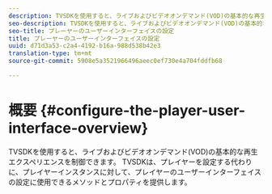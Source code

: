 ```yaml
---
description: TVSDKを使用すると、ライブおよびビデオオンデマンド(VOD)の基本的な再生エクスペリエンスを制御できます。 TVSDKは、プレイヤーを設定する代わりに、プレイヤーインスタンスに対して、プレイヤーのユーザーインターフェイスの設定に使用できるメソッドとプロパティを提供します。
seo-description: TVSDKを使用すると、ライブおよびビデオオンデマンド(VOD)の基本的な再生エクスペリエンスを制御できます。 TVSDKは、プレイヤーを設定する代わりに、プレイヤーインスタンスに対して、プレイヤーのユーザーインターフェイスの設定に使用できるメソッドとプロパティを提供します。
seo-title: プレーヤーのユーザーインターフェイスの設定
title: プレーヤーのユーザーインターフェイスの設定
uuid: d71d3a53-c2a4-4192-b16a-988d538b42e3
translation-type: tm+mt
source-git-commit: 5908e5a3521966496aeec0ef730e4a704fddfb68

---
```



# 概要 {#configure-the-player-user-interface-overview}

TVSDKを使用すると、ライブおよびビデオオンデマンド(VOD)の基本的な再生エクスペリエンスを制御できます。 TVSDKは、プレイヤーを設定する代わりに、プレイヤーインスタンスに対して、プレイヤーのユーザーインターフェイスの設定に使用できるメソッドとプロパティを提供します。